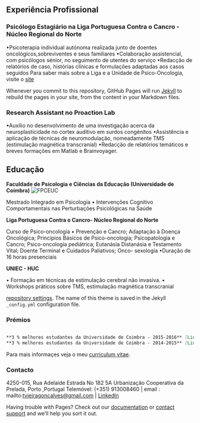 ## Experiência Profissional

### Psicólogo Estagiário na Liga Portuguesa Contra o Cancro - Núcleo Regional do Norte
•Psicoterapia individual autónoma realizada junto de doentes oncológicos,sobreviventes e seus familiares
•Colaboração assistencial, com psicólogos sénior, no seguimento de utentes do serviço
•Redacção de relatórios de caso, histórias clínicas e formulações adaptadas aos casos seguidos 
Para saber mais sobre a Liga e a Unidade de Psico-Oncologia, visite o [site](https://www.ligacontracancro.pt/) 

Whenever you commit to this repository, GitHub Pages will run [Jekyll](https://jekyllrb.com/) to rebuild the pages in your site, from the content in your Markdown files.

### Research Assistant no Proaction Lab
•Auxílio no desenvolvimento de uma investigação acerca da neuroplasticidade no cortex auditivo em surdos congénitos
•Assistência e aplicação de técnicas de neuromodulação, nomeadamente TMS (estimulação magnética transcranial)
•Redacção de relatórios temáticos e breves formações em Matlab e Brainvoyager.




## Educação
**Faculdade de Psicologia e Ciências da Educação (Universidade de Coimbra)**
![FPCEUC](https://www.uc.pt/identidadevisual/jpgcmyk/FPCEUC.jpg "FPCEUC")

Mestrado Integrado em Psicologia 
• Intervenções Cognitivo Comportamentais nas Perturbações Psicológicas na Saúde

**Liga Portuguesa Contra o Cancro- Núcleo Regional do Norte**

Curso de Psico-oncologia 
• Prevenção e Cancro; Adaptação à Doença Oncológica; Princípios Básicos de Psico-oncologia; Psicopatologia e Cancro; Psico-oncologia pediátrica; Eutanásia Distanásia e Testamento Vital; Doente Terminal e Cuidados Paliativos; Onco- sexologia
•Duração de 16 horas presenciais 

**UNIEC - HUC**

• Formação em técnicas de estimulação cerebral não invasiva.
• Workshops práticos sobre TMS, estimulação magnética transcranial

[repository settings](https://github.com/tvieiragoncalves/teste/settings). The name of this theme is saved in the Jekyll `_config.yml` configuration file.

### Prémios
```markdown

**3 % melhores estudantes da Universidade de Coimbra - 2015-2016** [Link](https://www.uc.pt/academicos/premios_bolsas/3_melhores) and ![Image](https://www.uc.pt/identidadevisual/jpg/FPCEUC.jpg)
**3 % melhores estudantes da Universidade de Coimbra - 2014-2015** [Link](https://www.uc.pt/academicos/premios_bolsas/3_melhores) and ![Image](https://www.uc.pt/identidadevisual/jpg/FPCEUC.jpg)


```

Para mais informaçes veja o meu [curriculum vitae](https://github.com/tvieiragoncalves/cvr/raw/gh-pages/resume_cv_tiago.pdf).



### Contacto

4250-015, Rua Adelaide Estrada No 182 5A Urbanização Cooperativa da Prelada, Porto ,Portugal
Telemóvel: (+351) 913008460 | email : mailto:tvieiragoncalves@gmail.com | [LinkedIn](https://pt.linkedin.com/in/tvieiragoncalves)

Having trouble with Pages? Check out our [documentation](https://help.github.com/categories/github-pages-basics/) or [contact support](https://github.com/contact) and we’ll help you sort it out.
